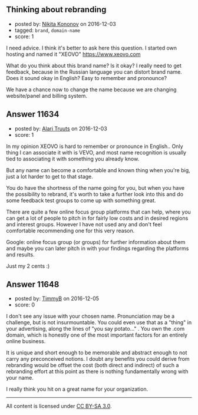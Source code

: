 ## Thinking about rebranding

- posted by: [Nikita Kononov](https://stackexchange.com/users/7861393/nikita-kononov) on 2016-12-03
- tagged: `brand`, `domain-name`
- score: 1

I need advice. 
I think it's better to ask here this question. I started own hosting and named it "XEOVO" https://www.xeovo.com 

What do you think about this brand name? Is it okay? I really need to get feedback, because in the Russian language you can distort brand name. 
Does it sound okay in English? Easy to remember and pronounce? 

We have a chance now to change the name because we are changing website/panel and billing system.


## Answer 11634

- posted by: [Alari Truuts](https://stackexchange.com/users/5357302/alari-truuts) on 2016-12-03
- score: 1

In my opinion XEOVO is hard to remember or pronounce in English.. Only thing I can associate it with is VEVO, and most name recognition is usually tied to associating it with something you already know.

But any name can become a comfortable and known thing when you're big, just a lot harder to get to that stage.

You do have the shortness of the name going for you, but when you have the possibility to rebrand, it's worth to take a further look into this and do some feedback test groups to come up with something great.

There are quite a few online focus group platforms that can help, where you can get a lot of people to pitch in for fairly low costs and in desired regions and interest groups. However I have not used any and don't feel comfortable recommending one for this very reason.

Google: online focus group (or groups) for further information about them and maybe you can later pitch in with your findings regarding the platforms and results.

Just my 2 cents :)


## Answer 11648

- posted by: [TimmyB](https://stackexchange.com/users/8782762/timmyb) on 2016-12-05
- score: 0

I don't see any issue with your chosen name.  Pronunciation may be a challenge, but is not insurmountable. You could even use that as a "thing" in your advertising, along the lines of "you say potato..." .  You own the .com domain, which is honestly one of the most important factors for an entirely online business.  

It is unique and short enough to be memorable and abstract enough to not carry any preconceived notions.  I doubt any benefits you could derive from rebranding would be offset the cost (both direct and indirect) of such a rebranding effort at this point as there is nothing fundamentally wrong with your name.

I really think you hit on a great name for your organization.





---

All content is licensed under [CC BY-SA 3.0](https://creativecommons.org/licenses/by-sa/3.0/).

